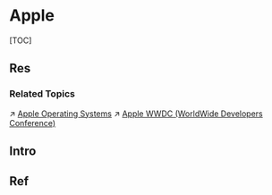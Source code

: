 # Apple

[TOC]



## Res
### Related Topics
↗ [Apple Operating Systems](../../🥷🏼%20Operating%20System%20(Engineering%20Part)/Apple%20Operating%20Systems/Apple%20Operating%20Systems.md)
↗ [Apple WWDC (WorldWide Developers Conference)](../../../🗺%20CS_Overview/📆%20Conference%20&%20Events/Development%20Events/Apple%20WWDC%20(WorldWide%20Developers%20Conference).md)



## Intro



## Ref

